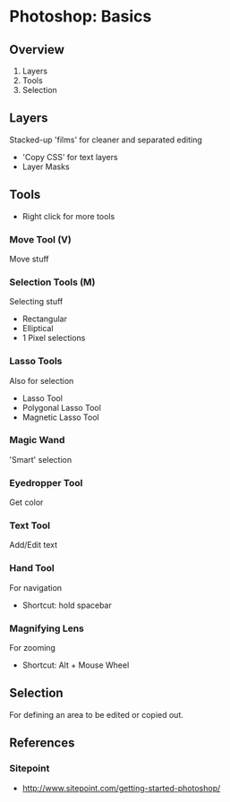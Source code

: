 # Photoshop: Basics

## Overview
1. Layers
2. Tools
3. Selection

## Layers
Stacked-up 'films' for cleaner and separated editing

- 'Copy CSS' for text layers
- Layer Masks

## Tools
- Right click for more tools

### Move Tool (V)
Move stuff

### Selection Tools (M)
Selecting stuff
- Rectangular
- Elliptical
- 1 Pixel selections

### Lasso Tools
Also for selection
- Lasso Tool
- Polygonal Lasso Tool
- Magnetic Lasso Tool

### Magic Wand
'Smart' selection

### Eyedropper Tool
Get color

### Text Tool
Add/Edit text

### Hand Tool
For navigation
- Shortcut: hold spacebar

### Magnifying Lens
For zooming
- Shortcut: Alt + Mouse Wheel


## Selection
For defining an area to be edited or copied out.



## References

### Sitepoint
- http://www.sitepoint.com/getting-started-photoshop/
